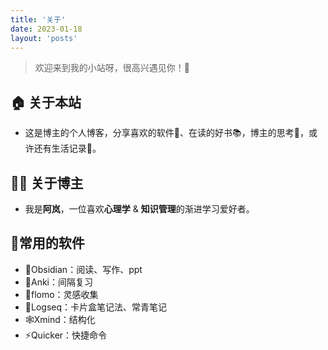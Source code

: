 ```yaml
---
title: '关于'
date: 2023-01-18
layout: 'posts'
---
```




> 欢迎来到我的小站呀，很高兴遇见你！🤝

## 🏠 关于本站

- 这是博主的个人博客，分享喜欢的软件🤖、在读的好书📚，博主的思考🧠，或许还有生活记录📝。

## 👨‍💻 关于博主

- 我是**阿岚**，一位喜欢**心理学** & **知识管理**的渐进学习爱好者。

## 🤖常用的软件

- 💎Obsidian：阅读、写作、ppt
- 🎴Anki：间隔复习
- 💭flomo：灵感收集
- 🐻Logseq：卡片盒笔记法、常青笔记
- 🕸️Xmind：结构化
- ⚡Quicker：快捷命令
